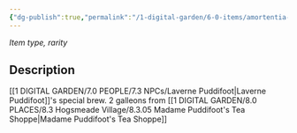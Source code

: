 ```yaml
---
{"dg-publish":true,"permalink":"/1-digital-garden/6-0-items/amortentia-blend-tea/","tags":["#item","#magical","#food"]}
---
```


*Item type, rarity*

## Description


[[1 DIGITAL GARDEN/7.0 PEOPLE/7.3 NPCs/Laverne Puddifoot\|Laverne Puddifoot]]'s special brew. 2 galleons from [[1 DIGITAL GARDEN/8.0 PLACES/8.3 Hogsmeade Village/8.3.05 Madame Puddifoot's Tea Shoppe\|Madame Puddifoot's Tea Shoppe]]

